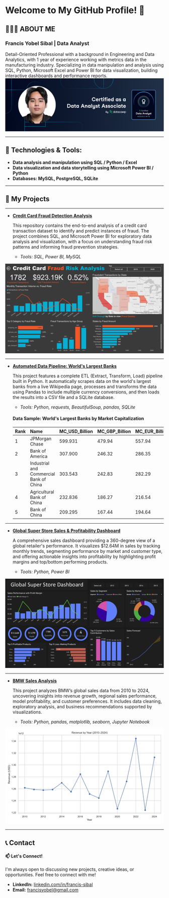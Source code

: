 # Welcome to My GitHub Profile! 👋
## 👨🏻‍💻 ABOUT ME 
### Francis Yobel Sibal | Data Analyst
Detail-Oriented Professional with a background in Engineering and Data Analytics, with 1 year of experience working with metrics data in the manufacturing industry.
Specializing in data manipulation and analysis using SQL, Python, Microsoft Excel and Power BI for data visualization, building interactive dashboards and performance reports.
![Preview1](PhotoDA.png)

---

## 🔧 Technologies & Tools:
* **Data analysis and manipulation using SQL / Python / Excel**
* **Data visualization and data storytelling using Microsoft Power BI / Python**
* **Databases: MySQL, PostgreSQL, SQLite**

---
## 📂 My Projects
---




* **[Credit Card Fraud Detection Analysis](https://github.com/francissibal/Credit_Card_Fraud_Analysis)**

   This repository contains the end-to-end analysis of a credit card transaction dataset to identify and predict instances of fraud. The project combines SQL, and Microsoft Power BI for exploratory data analysis and visualization, with a focus on understanding fraud risk patterns and informing fraud       prevention strategies.
    * *Tools: SQL, Power BI, MySQL*

![PowerBIPreview1](CreditCardFraud-Dashboard-1.png)



---





      
* **[Automated Data Pipeline: World's Largest Banks](https://github.com/francissibal/Worlds-Largest-Banks-ETL)**
  
  This project features a complete ETL (Extract, Transform, Load) pipeline built in Python. It automatically scrapes data on the world's largest banks from a live Wikipedia page, processes and transforms the data using Pandas to include multiple currency conversions, and then loads the results into a    CSV file and a SQLite database.
    * *Tools: Python, requests, BeautifulSoup, pandas, SQLite*
   #### Data Sample: World's Largest Banks by Market Capitalization
   | Rank | Name                                    | MC_USD_Billion | MC_GBP_Billion | MC_EUR_Billion | MC_INR_Billion |
   |------|-----------------------------------------|----------------|----------------|----------------|----------------|
   | 1    | JPMorgan Chase                          | 599.931        | 479.94         | 557.94         | 49992.25       |
   | 2    | Bank of America                         | 307.900        | 246.32         | 286.35         | 25657.31       |
   | 3    | Industrial and Commercial Bank of China | 303.543        | 242.83         | 282.29         | 25294.24       |
   | 4    | Agricultural Bank of China              | 232.836        | 186.27         | 216.54         | 19402.22       |
   | 5    | Bank of China                           | 209.295        | 167.44         | 194.64         | 17440.55       |





---






* **[Global Super Store Sales & Profitability Dashboard](https://github.com/francissibal/GlobalSuperStore)**
  
  A comprehensive sales dashboard providing a 360-degree view of a global retailer's performance. It visualizes $12.64M in sales by tracking monthly trends, segmenting performance by market and customer type, and offering actionable insights into profitability by highlighting profit margins and top/bottom performing products.
    * *Tools: Python, Power BI*
      
![PowerBIPreview1](GSS_Dashboard.png)





---






* **[BMW Sales Analysis](https://github.com/francissibal/BMW_Sales_Analysis)**
  
  This project analyzes BMW’s global sales data from 2010 to 2024, uncovering insights into revenue growth, regional sales performance, model profitability, and customer preferences. It includes data cleaning, exploratory analysis, and business recommendations supported by visualizations.
    * *Tools: Python, pandas, matplotlib, seaborn, Jupyter Notebook*

![PowerBIPreview1](BMW_Revenue_Yearly.png)




---






## 📞 Contact
#### 📫 Let's Connect!
I'm always open to discussing new projects, creative ideas, or opportunities. Feel free to connect with me!

* **LinkedIn:** [linkedin.com/in/francis-sibal](https://www.linkedin.com/in/francis-sibal/)
* **Email:** [francisyobel@gmail.com](mailto:francisyobel@gmail.com)

